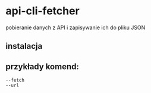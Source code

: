 # api-cli-fetcher
pobieranie danych z API i zapisywanie ich do pliku JSON

## instalacja

## przykłady komend:
``` ./cli_fetcher
--fetch
--url



